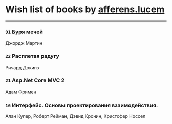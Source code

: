 # Wish list of books by [afferens.lucem](http://vk.com/id196071655)
---

### `91` Буря мечей
Джордж Мартин

### `22` Расплетая радугу
Ричард Докинз

### `21` Asp.Net Core MVC 2
Адам Фримен

### `16` Интерфейс. Основы проектирования взаимодействия.
Алан Купер, Роберт Рейман, Дэвид Кронин, Кристофер Носсел

